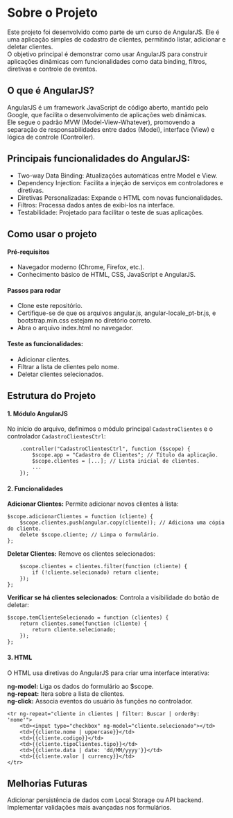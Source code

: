 # Sobre o Projeto

Este projeto foi desenvolvido como parte de um curso de AngularJS. 
Ele é uma aplicação simples de cadastro de clientes, permitindo listar, adicionar e deletar clientes.  
O objetivo principal é demonstrar como usar AngularJS para construir aplicações dinâmicas com funcionalidades como data binding, filtros, diretivas e controle de eventos.

## O que é AngularJS?
AngularJS é um framework JavaScript de código aberto, mantido pelo Google, que facilita o desenvolvimento de aplicações web dinâmicas.  
Ele segue o padrão MVW (Model-View-Whatever), promovendo a separação de responsabilidades entre dados (Model), interface (View) e lógica de controle (Controller).

## Principais funcionalidades do AngularJS:

- Two-way Data Binding: Atualizações automáticas entre Model e View.
- Dependency Injection: Facilita a injeção de serviços em controladores e diretivas.
- Diretivas Personalizadas: Expande o HTML com novas funcionalidades.
- Filtros: Processa dados antes de exibi-los na interface.
- Testabilidade: Projetado para facilitar o teste de suas aplicações.

## Como usar o projeto

#### Pré-requisitos
- Navegador moderno (Chrome, Firefox, etc.).
- Conhecimento básico de HTML, CSS, JavaScript e AngularJS.
#### Passos para rodar
- Clone este repositório.
- Certifique-se de que os arquivos angular.js, angular-locale_pt-br.js, e bootstrap.min.css estejam no diretório correto.
- Abra o arquivo index.html no navegador.
#### Teste as funcionalidades:
- Adicionar clientes.
- Filtrar a lista de clientes pelo nome.
- Deletar clientes selecionados.

## Estrutura do Projeto

#### 1. Módulo AngularJS

No início do arquivo, definimos o módulo principal `CadastroClientes` e o controlador `CadastroClientesCtrl`:

``` angular.module("CadastroClientes", [])
    .controller("CadastroClientesCtrl", function ($scope) {
        $scope.app = "Cadastro de Clientes"; // Título da aplicação.
        $scope.clientes = [...]; // Lista inicial de clientes.
        ...
    });
```

#### 2. Funcionalidades

**Adicionar Clientes:** Permite adicionar novos clientes à lista:

```
$scope.adicionarClientes = function (cliente) {
    $scope.clientes.push(angular.copy(cliente)); // Adiciona uma cópia do cliente.
    delete $scope.cliente; // Limpa o formulário.
};
```
**Deletar Clientes:** Remove os clientes selecionados:

```$scope.deletarClientes = function (clientes) {
    $scope.clientes = clientes.filter(function (cliente) {
        if (!cliente.selecionado) return cliente;
    });
};
```

**Verificar se há clientes selecionados:** Controla a visibilidade do botão de deletar:

```
$scope.temClienteSelecionado = function (clientes) {
    return clientes.some(function (cliente) {
        return cliente.selecionado;
    });
};
```
#### 3. HTML
O HTML usa diretivas do AngularJS para criar uma interface interativa:

**ng-model:** Liga os dados do formulário ao $scope.  
**ng-repeat:** Itera sobre a lista de clientes.  
**ng-click:** Associa eventos do usuário às funções no controlador.

```
<tr ng-repeat="cliente in clientes | filter: Buscar | orderBy: 'nome'">
    <td><input type="checkbox" ng-model="cliente.selecionado"></td>
    <td>{{cliente.nome | uppercase}}</td>
    <td>{{cliente.codigo}}</td>
    <td>{{cliente.tipoClientes.tipo}}</td>
    <td>{{cliente.data | date: 'dd/MM/yyyy'}}</td>
    <td>{{cliente.valor | currency}}</td>
</tr>
```

## Melhorias Futuras
Adicionar persistência de dados com Local Storage ou API backend.  
Implementar validações mais avançadas nos formulários.  

